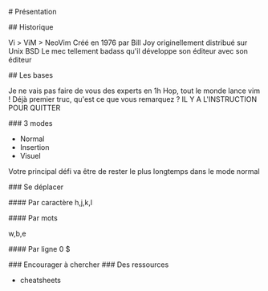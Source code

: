 # Présentation

## Historique

Vi > ViM > NeoVim
Créé en 1976 par Bill Joy originellement distribué sur Unix BSD
Le mec tellement badass qu'il développe son éditeur avec son éditeur

## Les bases

Je ne vais pas faire de vous des experts en 1h
Hop, tout le monde lance vim !
Déjà premier truc, qu'est ce que vous remarquez ?
IL Y A L'INSTRUCTION POUR QUITTER 

### 3 modes

* Normal
* Insertion
* Visuel

Votre principal défi va être de rester le plus longtemps dans le mode normal

### Se déplacer

#### Par caractère
h,j,k,l

#### Par mots

w,b,e

#### Par ligne
0 $




### Encourager à chercher
### Des ressources

* cheatsheets
